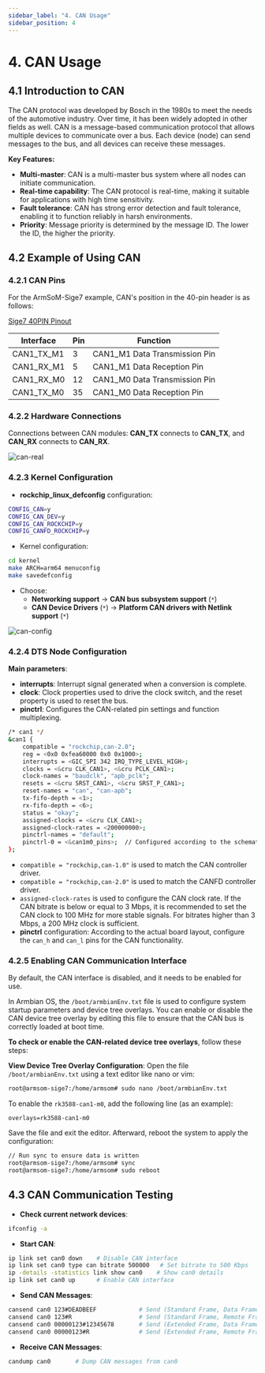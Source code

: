 ```yaml
---
sidebar_label: "4. CAN Usage"
sidebar_position: 4
---
```


# 4. CAN Usage

## 4.1 Introduction to CAN

The CAN protocol was developed by Bosch in the 1980s to meet the needs of the automotive industry. Over time, it has been widely adopted in other fields as well. CAN is a message-based communication protocol that allows multiple devices to communicate over a bus. Each device (node) can send messages to the bus, and all devices can receive these messages.

**Key Features:**
- **Multi-master**: CAN is a multi-master bus system where all nodes can initiate communication.
- **Real-time capability**: The CAN protocol is real-time, making it suitable for applications with high time sensitivity.
- **Fault tolerance**: CAN has strong error detection and fault tolerance, enabling it to function reliably in harsh environments.
- **Priority**: Message priority is determined by the message ID. The lower the ID, the higher the priority.

## 4.2 Example of Using CAN

### 4.2.1 CAN Pins

For the ArmSoM-Sige7 example, CAN's position in the 40-pin header is as follows:

[Sige7 40PIN Pinout](/interface-usage/40pin#16-armsom-sige7)

| Interface | Pin        | Function           |
|-----------|------------|--------------------|
| CAN1_TX_M1 | 3          | CAN1_M1 Data Transmission Pin |
| CAN1_RX_M1 | 5          | CAN1_M1 Data Reception Pin |
| CAN1_RX_M0 | 12         | CAN1_M0 Data Transmission Pin |
| CAN1_TX_M0 | 35         | CAN1_M0 Data Reception Pin |

### 4.2.2 Hardware Connections
Connections between CAN modules: **CAN_TX** connects to **CAN_TX**, and **CAN_RX** connects to **CAN_RX**.

![can-real](/img/general-tutorial/interface-usage/can-real.png)

### 4.2.3 Kernel Configuration

- **rockchip_linux_defconfig** configuration:
```bash
CONFIG_CAN=y
CONFIG_CAN_DEV=y
CONFIG_CAN_ROCKCHIP=y
CONFIG_CANFD_ROCKCHIP=y
```

- Kernel configuration:
```bash
cd kernel
make ARCH=arm64 menuconfig
make savedefconfig
```

- Choose: 
  - **Networking support** → **CAN bus subsystem support** (`*`)
  - **CAN Device Drivers** (`*`) → **Platform CAN drivers with Netlink support** (`*`)

![can-config](/img/general-tutorial/interface-usage/can-config.png)

### 4.2.4 DTS Node Configuration

**Main parameters**:
- **interrupts**: Interrupt signal generated when a conversion is complete.
- **clock**: Clock properties used to drive the clock switch, and the reset property is used to reset the bus.
- **pinctrl**: Configures the CAN-related pin settings and function multiplexing.

```bash
/* can1 */
&can1 {
    compatible = "rockchip,can-2.0";
    reg = <0x0 0xfea60000 0x0 0x1000>;
    interrupts = <GIC_SPI 342 IRQ_TYPE_LEVEL_HIGH>;
    clocks = <&cru CLK_CAN1>, <&cru PCLK_CAN1>;
    clock-names = "baudclk", "apb_pclk";
    resets = <&cru SRST_CAN1>, <&cru SRST_P_CAN1>;
    reset-names = "can", "can-apb";
    tx-fifo-depth = <1>;
    rx-fifo-depth = <6>;
    status = "okay";
    assigned-clocks = <&cru CLK_CAN1>;
    assigned-clock-rates = <200000000>;
    pinctrl-names = "default";
    pinctrl-0 = <&can1m0_pins>;  // Configured according to the schematic
};
```

- `compatible = "rockchip,can-1.0"` is used to match the CAN controller driver.
- `compatible = "rockchip,can-2.0"` is used to match the CANFD controller driver.
- `assigned-clock-rates` is used to configure the CAN clock rate. If the CAN bitrate is below or equal to 3 Mbps, it is recommended to set the CAN clock to 100 MHz for more stable signals. For bitrates higher than 3 Mbps, a 200 MHz clock is sufficient.
- **pinctrl** configuration: According to the actual board layout, configure the `can_h` and `can_l` pins for the CAN functionality.

### 4.2.5 Enabling CAN Communication Interface

By default, the CAN interface is disabled, and it needs to be enabled for use.

In Armbian OS, the `/boot/armbianEnv.txt` file is used to configure system startup parameters and device tree overlays. You can enable or disable the CAN device tree overlay by editing this file to ensure that the CAN bus is correctly loaded at boot time.

**To check or enable the CAN-related device tree overlays**, follow these steps:

**View Device Tree Overlay Configuration**:
Open the file `/boot/armbianEnv.txt` using a text editor like nano or vim:

```bash
root@armsom-sige7:/home/armsom# sudo nano /boot/armbianEnv.txt
```

To enable the `rk3588-can1-m0`, add the following line (as an example):

```
overlays=rk3588-can1-m0
```

Save the file and exit the editor. Afterward, reboot the system to apply the configuration:

```bash
// Run sync to ensure data is written
root@armsom-sige7:/home/armsom# sync
root@armsom-sige7:/home/armsom# sudo reboot
```

## 4.3 CAN Communication Testing

- **Check current network devices**:
```bash
ifconfig -a
```

- **Start CAN**:
```bash
ip link set can0 down    # Disable CAN interface
ip link set can0 type can bitrate 500000   # Set bitrate to 500 Kbps
ip -details -statistics link show can0    # Show can0 details
ip link set can0 up      # Enable CAN interface
```

- **Send CAN Messages**:
```bash
cansend can0 123#DEADBEEF            # Send (Standard Frame, Data Frame, ID: 123, Data: DEADBEEF)
cansend can0 123#R                   # Send (Standard Frame, Remote Frame, ID: 123)
cansend can0 00000123#12345678       # Send (Extended Frame, Data Frame, ID: 00000123, Data: DEADBEEF)
cansend can0 00000123#R              # Send (Extended Frame, Remote Frame, ID: 00000123)
```

- **Receive CAN Messages**:
```bash
candump can0       # Dump CAN messages from can0
```
